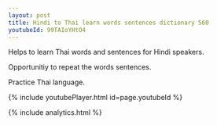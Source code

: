 ```yaml
---
layout: post
title: Hindi to Thai learn words sentences dictionary 560 
youtubeId: 99TAIoYHtO4
---
```

 
 
Helps to learn Thai words and sentences for Hindi speakers.

Opportunitiy to repeat the words sentences. 

Practice Thai language. 
 
{% include youtubePlayer.html id=page.youtubeId %}
 
 
{% include analytics.html %}